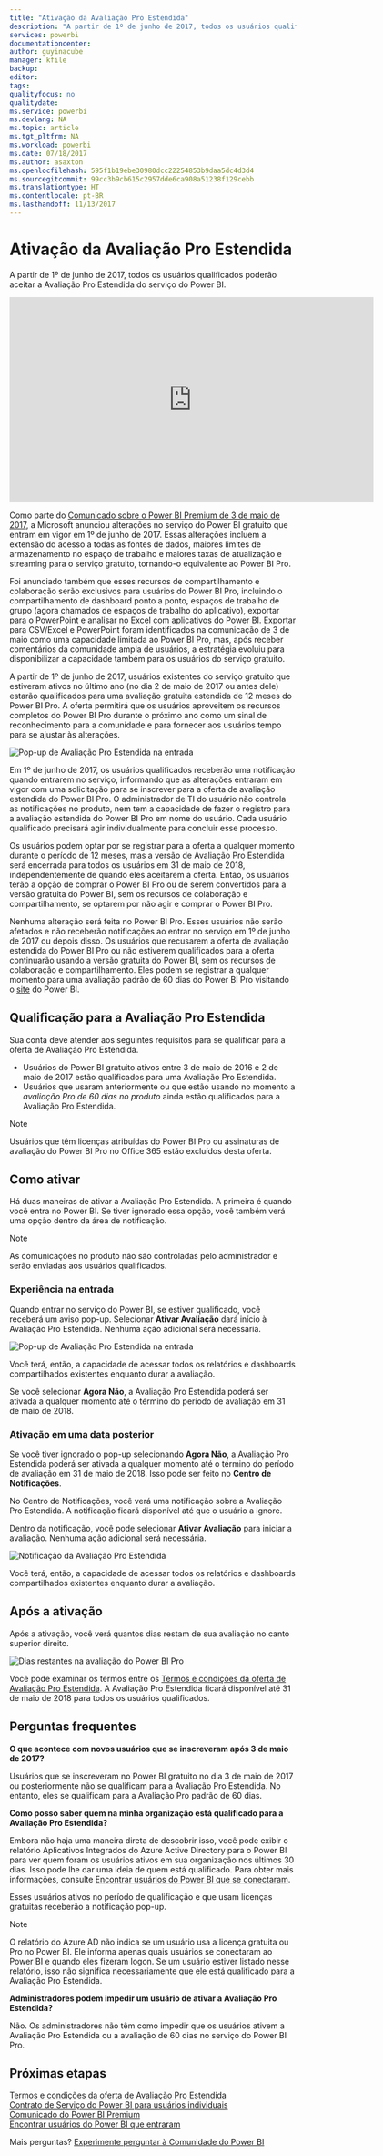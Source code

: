 ```yaml
---
title: "Ativação da Avaliação Pro Estendida"
description: "A partir de 1º de junho de 2017, todos os usuários qualificados poderão aceitar a Avaliação Pro Estendida do serviço do Power BI."
services: powerbi
documentationcenter: 
author: guyinacube
manager: kfile
backup: 
editor: 
tags: 
qualityfocus: no
qualitydate: 
ms.service: powerbi
ms.devlang: NA
ms.topic: article
ms.tgt_pltfrm: NA
ms.workload: powerbi
ms.date: 07/18/2017
ms.author: asaxton
ms.openlocfilehash: 595f1b19ebe30980dcc22254853b9daa5dc4d3d4
ms.sourcegitcommit: 99cc3b9cb615c2957dde6ca908a51238f129cebb
ms.translationtype: HT
ms.contentlocale: pt-BR
ms.lasthandoff: 11/13/2017
---
```

# <a name="extended-pro-trial-activation"></a>Ativação da Avaliação Pro Estendida
A partir de 1º de junho de 2017, todos os usuários qualificados poderão aceitar a Avaliação Pro Estendida do serviço do Power BI.

<iframe width="640" height="360" src="https://www.youtube.com/embed/tPsNoPyY9aA?showinfo=0" frameborder="0" allowfullscreen></iframe>

Como parte do [Comunicado sobre o Power BI Premium de 3 de maio de 2017](https://powerbi.microsoft.com/blog/microsoft-accelerates-modern-bi-adoption-with-power-bi-premium/), a Microsoft anunciou alterações no serviço do Power BI gratuito que entram em vigor em 1º de junho de 2017. Essas alterações incluem a extensão do acesso a todas as fontes de dados, maiores limites de armazenamento no espaço de trabalho e maiores taxas de atualização e streaming para o serviço gratuito, tornando-o equivalente ao Power BI Pro.

Foi anunciado também que esses recursos de compartilhamento e colaboração serão exclusivos para usuários do Power BI Pro, incluindo o compartilhamento de dashboard ponto a ponto, espaços de trabalho de grupo (agora chamados de espaços de trabalho do aplicativo), exportar para o PowerPoint e analisar no Excel com aplicativos do Power BI. Exportar para CSV/Excel e PowerPoint foram identificados na comunicação de 3 de maio como uma capacidade limitada ao Power BI Pro, mas, após receber comentários da comunidade ampla de usuários, a estratégia evoluiu para disponibilizar a capacidade também para os usuários do serviço gratuito.

A partir de 1º de junho de 2017, usuários existentes do serviço gratuito que estiveram ativos no último ano (no dia 2 de maio de 2017 ou antes dele) estarão qualificados para uma avaliação gratuita estendida de 12 meses do Power BI Pro. A oferta permitirá que os usuários aproveitem os recursos completos do Power BI Pro durante o próximo ano como um sinal de reconhecimento para a comunidade e para fornecer aos usuários tempo para se ajustar às alterações.

![Pop-up de Avaliação Pro Estendida na entrada](media/service-extended-pro-trial/extended-pro-trial-activate-pop-up.png)

Em 1º de junho de 2017, os usuários qualificados receberão uma notificação quando entrarem no serviço, informando que as alterações entraram em vigor com uma solicitação para se inscrever para a oferta de avaliação estendida do Power BI Pro. O administrador de TI do usuário não controla as notificações no produto, nem tem a capacidade de fazer o registro para a avaliação estendida do Power BI Pro em nome do usuário. Cada usuário qualificado precisará agir individualmente para concluir esse processo.

Os usuários podem optar por se registrar para a oferta a qualquer momento durante o período de 12 meses, mas a versão de Avaliação Pro Estendida será encerrada para todos os usuários em 31 de maio de 2018, independentemente de quando eles aceitarem a oferta. Então, os usuários terão a opção de comprar o Power BI Pro ou de serem convertidos para a versão gratuita do Power BI, sem os recursos de colaboração e compartilhamento, se optarem por não agir e comprar o Power BI Pro.

Nenhuma alteração será feita no Power BI Pro. Esses usuários não serão afetados e não receberão notificações ao entrar no serviço em 1º de junho de 2017 ou depois disso. Os usuários que recusarem a oferta de avaliação estendida do Power BI Pro ou não estiverem qualificados para a oferta continuarão usando a versão gratuita do Power BI, sem os recursos de colaboração e compartilhamento. Eles podem se registrar a qualquer momento para uma avaliação padrão de 60 dias do Power BI Pro visitando o [site](https://powerbi.microsoft.com/get-started/) do Power BI.

## <a name="eligibility-for-extended-pro-trial"></a>Qualificação para a Avaliação Pro Estendida
Sua conta deve atender aos seguintes requisitos para se qualificar para a oferta de Avaliação Pro Estendida.

* Usuários do Power BI gratuito ativos entre 3 de maio de 2016 e 2 de maio de 2017 estão qualificados para uma Avaliação Pro Estendida.
* Usuários que usaram anteriormente ou que estão usando no momento a *avaliação Pro de 60 dias no produto* ainda estão qualificados para a Avaliação Pro Estendida.

> [!NOTE]
> Usuários que têm licenças atribuídas do Power BI Pro ou assinaturas de avaliação do Power BI Pro no Office 365 estão excluídos desta oferta.
> 
> 

## <a name="how-to-activate"></a>Como ativar
Há duas maneiras de ativar a Avaliação Pro Estendida. A primeira é quando você entra no Power BI. Se tiver ignorado essa opção, você também verá uma opção dentro da área de notificação.

> [!NOTE]
> As comunicações no produto não são controladas pelo administrador e serão enviadas aos usuários qualificados.
> 
> 

### <a name="experience-at-sign-in"></a>Experiência na entrada
Quando entrar no serviço do Power BI, se estiver qualificado, você receberá um aviso pop-up. Selecionar **Ativar Avaliação** dará início à Avaliação Pro Estendida. Nenhuma ação adicional será necessária.

![Pop-up de Avaliação Pro Estendida na entrada](media/service-extended-pro-trial/extended-pro-trial-pop-up.png)

Você terá, então, a capacidade de acessar todos os relatórios e dashboards compartilhados existentes enquanto durar a avaliação.

Se você selecionar **Agora Não**, a Avaliação Pro Estendida poderá ser ativada a qualquer momento até o término do período de avaliação em 31 de maio de 2018.

### <a name="activation-at-a-later-date"></a>Ativação em uma data posterior
Se você tiver ignorado o pop-up selecionando **Agora Não**, a Avaliação Pro Estendida poderá ser ativada a qualquer momento até o término do período de avaliação em 31 de maio de 2018. Isso pode ser feito no **Centro de Notificações**.

No Centro de Notificações, você verá uma notificação sobre a Avaliação Pro Estendida. A notificação ficará disponível até que o usuário a ignore.

Dentro da notificação, você pode selecionar **Ativar Avaliação** para iniciar a avaliação. Nenhuma ação adicional será necessária.

![Notificação da Avaliação Pro Estendida](media/service-extended-pro-trial/extended-pro-trial-notification.png)

Você terá, então, a capacidade de acessar todos os relatórios e dashboards compartilhados existentes enquanto durar a avaliação.

## <a name="after-activation"></a>Após a ativação
Após a ativação, você verá quantos dias restam de sua avaliação no canto superior direito.

![Dias restantes na avaliação do Power BI Pro](media/service-extended-pro-trial/powerbi-trial-days-left.png)

Você pode examinar os termos entre os [Termos e condições da oferta de Avaliação Pro Estendida](https://aka.ms/power-bi-trial). A Avaliação Pro Estendida ficará disponível até 31 de maio de 2018 para todos os usuários qualificados.

## <a name="frequently-asked-questions"></a>Perguntas frequentes
**O que acontece com novos usuários que se inscreveram após 3 de maio de 2017?**

Usuários que se inscreveram no Power BI gratuito no dia 3 de maio de 2017 ou posteriormente não se qualificam para a Avaliação Pro Estendida. No entanto, eles se qualificam para a Avaliação Pro padrão de 60 dias.

**Como posso saber quem na minha organização está qualificado para a Avaliação Pro Estendida?**

Embora não haja uma maneira direta de descobrir isso, você pode exibir o relatório Aplicativos Integrados do Azure Active Directory para o Power BI para ver quem foram os usuários ativos em sua organização nos últimos 30 dias. Isso pode lhe dar uma ideia de quem está qualificado. Para obter mais informações, consulte [Encontrar usuários do Power BI que se conectaram](service-admin-access-usage.md).

Esses usuários ativos no período de qualificação e que usam licenças gratuitas receberão a notificação pop-up. 

> [!NOTE]
> O relatório do Azure AD não indica se um usuário usa a licença gratuita ou Pro no Power BI. Ele informa apenas quais usuários se conectaram ao Power BI e quando eles fizeram logon. Se um usuário estiver listado nesse relatório, isso não significa necessariamente que ele está qualificado para a Avaliação Pro Estendida.
> 
> 

**Administradores podem impedir um usuário de ativar a Avaliação Pro Estendida?**

Não. Os administradores não têm como impedir que os usuários ativem a Avaliação Pro Estendida ou a avaliação de 60 dias no serviço do Power BI Pro.

## <a name="next-steps"></a>Próximas etapas
[Termos e condições da oferta de Avaliação Pro Estendida](https://aka.ms/power-bi-trial)  
[Contrato de Serviço do Power BI para usuários individuais](https://powerbi.microsoft.com/terms-of-service/)  
[Comunicado do Power BI Premium](https://aka.ms/pbipremium-announcement)  
[Encontrar usuários do Power BI que entraram](service-admin-access-usage.md)

Mais perguntas? [Experimente perguntar à Comunidade do Power BI](https://community.powerbi.com/)

